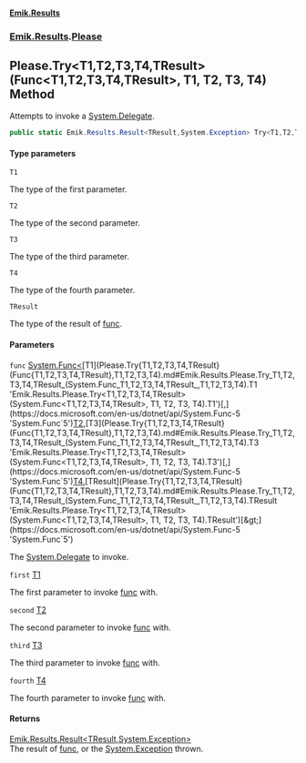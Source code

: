 #### [Emik.Results](index.md 'index')
### [Emik.Results](Emik.Results.md 'Emik.Results').[Please](Please.md 'Emik.Results.Please')

## Please.Try<T1,T2,T3,T4,TResult>(Func<T1,T2,T3,T4,TResult>, T1, T2, T3, T4) Method

Attempts to invoke a [System.Delegate](https://docs.microsoft.com/en-us/dotnet/api/System.Delegate 'System.Delegate').

```csharp
public static Emik.Results.Result<TResult,System.Exception> Try<T1,T2,T3,T4,TResult>(System.Func<T1,T2,T3,T4,TResult> func, T1 first, T2 second, T3 third, T4 fourth);
```
#### Type parameters

<a name='Emik.Results.Please.Try_T1,T2,T3,T4,TResult_(System.Func_T1,T2,T3,T4,TResult_,T1,T2,T3,T4).T1'></a>

`T1`

The type of the first parameter.

<a name='Emik.Results.Please.Try_T1,T2,T3,T4,TResult_(System.Func_T1,T2,T3,T4,TResult_,T1,T2,T3,T4).T2'></a>

`T2`

The type of the second parameter.

<a name='Emik.Results.Please.Try_T1,T2,T3,T4,TResult_(System.Func_T1,T2,T3,T4,TResult_,T1,T2,T3,T4).T3'></a>

`T3`

The type of the third parameter.

<a name='Emik.Results.Please.Try_T1,T2,T3,T4,TResult_(System.Func_T1,T2,T3,T4,TResult_,T1,T2,T3,T4).T4'></a>

`T4`

The type of the fourth parameter.

<a name='Emik.Results.Please.Try_T1,T2,T3,T4,TResult_(System.Func_T1,T2,T3,T4,TResult_,T1,T2,T3,T4).TResult'></a>

`TResult`

The type of the result of [func](Please.Try{T1,T2,T3,T4,TResult}(Func{T1,T2,T3,T4,TResult},T1,T2,T3,T4).md#Emik.Results.Please.Try_T1,T2,T3,T4,TResult_(System.Func_T1,T2,T3,T4,TResult_,T1,T2,T3,T4).func 'Emik.Results.Please.Try<T1,T2,T3,T4,TResult>(System.Func<T1,T2,T3,T4,TResult>, T1, T2, T3, T4).func').
#### Parameters

<a name='Emik.Results.Please.Try_T1,T2,T3,T4,TResult_(System.Func_T1,T2,T3,T4,TResult_,T1,T2,T3,T4).func'></a>

`func` [System.Func&lt;](https://docs.microsoft.com/en-us/dotnet/api/System.Func-5 'System.Func`5')[T1](Please.Try{T1,T2,T3,T4,TResult}(Func{T1,T2,T3,T4,TResult},T1,T2,T3,T4).md#Emik.Results.Please.Try_T1,T2,T3,T4,TResult_(System.Func_T1,T2,T3,T4,TResult_,T1,T2,T3,T4).T1 'Emik.Results.Please.Try<T1,T2,T3,T4,TResult>(System.Func<T1,T2,T3,T4,TResult>, T1, T2, T3, T4).T1')[,](https://docs.microsoft.com/en-us/dotnet/api/System.Func-5 'System.Func`5')[T2](Please.Try{T1,T2,T3,T4,TResult}(Func{T1,T2,T3,T4,TResult},T1,T2,T3,T4).md#Emik.Results.Please.Try_T1,T2,T3,T4,TResult_(System.Func_T1,T2,T3,T4,TResult_,T1,T2,T3,T4).T2 'Emik.Results.Please.Try<T1,T2,T3,T4,TResult>(System.Func<T1,T2,T3,T4,TResult>, T1, T2, T3, T4).T2')[,](https://docs.microsoft.com/en-us/dotnet/api/System.Func-5 'System.Func`5')[T3](Please.Try{T1,T2,T3,T4,TResult}(Func{T1,T2,T3,T4,TResult},T1,T2,T3,T4).md#Emik.Results.Please.Try_T1,T2,T3,T4,TResult_(System.Func_T1,T2,T3,T4,TResult_,T1,T2,T3,T4).T3 'Emik.Results.Please.Try<T1,T2,T3,T4,TResult>(System.Func<T1,T2,T3,T4,TResult>, T1, T2, T3, T4).T3')[,](https://docs.microsoft.com/en-us/dotnet/api/System.Func-5 'System.Func`5')[T4](Please.Try{T1,T2,T3,T4,TResult}(Func{T1,T2,T3,T4,TResult},T1,T2,T3,T4).md#Emik.Results.Please.Try_T1,T2,T3,T4,TResult_(System.Func_T1,T2,T3,T4,TResult_,T1,T2,T3,T4).T4 'Emik.Results.Please.Try<T1,T2,T3,T4,TResult>(System.Func<T1,T2,T3,T4,TResult>, T1, T2, T3, T4).T4')[,](https://docs.microsoft.com/en-us/dotnet/api/System.Func-5 'System.Func`5')[TResult](Please.Try{T1,T2,T3,T4,TResult}(Func{T1,T2,T3,T4,TResult},T1,T2,T3,T4).md#Emik.Results.Please.Try_T1,T2,T3,T4,TResult_(System.Func_T1,T2,T3,T4,TResult_,T1,T2,T3,T4).TResult 'Emik.Results.Please.Try<T1,T2,T3,T4,TResult>(System.Func<T1,T2,T3,T4,TResult>, T1, T2, T3, T4).TResult')[&gt;](https://docs.microsoft.com/en-us/dotnet/api/System.Func-5 'System.Func`5')

The [System.Delegate](https://docs.microsoft.com/en-us/dotnet/api/System.Delegate 'System.Delegate') to invoke.

<a name='Emik.Results.Please.Try_T1,T2,T3,T4,TResult_(System.Func_T1,T2,T3,T4,TResult_,T1,T2,T3,T4).first'></a>

`first` [T1](Please.Try{T1,T2,T3,T4,TResult}(Func{T1,T2,T3,T4,TResult},T1,T2,T3,T4).md#Emik.Results.Please.Try_T1,T2,T3,T4,TResult_(System.Func_T1,T2,T3,T4,TResult_,T1,T2,T3,T4).T1 'Emik.Results.Please.Try<T1,T2,T3,T4,TResult>(System.Func<T1,T2,T3,T4,TResult>, T1, T2, T3, T4).T1')

The first parameter to invoke [func](Please.Try{T1,T2,T3,T4,TResult}(Func{T1,T2,T3,T4,TResult},T1,T2,T3,T4).md#Emik.Results.Please.Try_T1,T2,T3,T4,TResult_(System.Func_T1,T2,T3,T4,TResult_,T1,T2,T3,T4).func 'Emik.Results.Please.Try<T1,T2,T3,T4,TResult>(System.Func<T1,T2,T3,T4,TResult>, T1, T2, T3, T4).func') with.

<a name='Emik.Results.Please.Try_T1,T2,T3,T4,TResult_(System.Func_T1,T2,T3,T4,TResult_,T1,T2,T3,T4).second'></a>

`second` [T2](Please.Try{T1,T2,T3,T4,TResult}(Func{T1,T2,T3,T4,TResult},T1,T2,T3,T4).md#Emik.Results.Please.Try_T1,T2,T3,T4,TResult_(System.Func_T1,T2,T3,T4,TResult_,T1,T2,T3,T4).T2 'Emik.Results.Please.Try<T1,T2,T3,T4,TResult>(System.Func<T1,T2,T3,T4,TResult>, T1, T2, T3, T4).T2')

The second parameter to invoke [func](Please.Try{T1,T2,T3,T4,TResult}(Func{T1,T2,T3,T4,TResult},T1,T2,T3,T4).md#Emik.Results.Please.Try_T1,T2,T3,T4,TResult_(System.Func_T1,T2,T3,T4,TResult_,T1,T2,T3,T4).func 'Emik.Results.Please.Try<T1,T2,T3,T4,TResult>(System.Func<T1,T2,T3,T4,TResult>, T1, T2, T3, T4).func') with.

<a name='Emik.Results.Please.Try_T1,T2,T3,T4,TResult_(System.Func_T1,T2,T3,T4,TResult_,T1,T2,T3,T4).third'></a>

`third` [T3](Please.Try{T1,T2,T3,T4,TResult}(Func{T1,T2,T3,T4,TResult},T1,T2,T3,T4).md#Emik.Results.Please.Try_T1,T2,T3,T4,TResult_(System.Func_T1,T2,T3,T4,TResult_,T1,T2,T3,T4).T3 'Emik.Results.Please.Try<T1,T2,T3,T4,TResult>(System.Func<T1,T2,T3,T4,TResult>, T1, T2, T3, T4).T3')

The third parameter to invoke [func](Please.Try{T1,T2,T3,T4,TResult}(Func{T1,T2,T3,T4,TResult},T1,T2,T3,T4).md#Emik.Results.Please.Try_T1,T2,T3,T4,TResult_(System.Func_T1,T2,T3,T4,TResult_,T1,T2,T3,T4).func 'Emik.Results.Please.Try<T1,T2,T3,T4,TResult>(System.Func<T1,T2,T3,T4,TResult>, T1, T2, T3, T4).func') with.

<a name='Emik.Results.Please.Try_T1,T2,T3,T4,TResult_(System.Func_T1,T2,T3,T4,TResult_,T1,T2,T3,T4).fourth'></a>

`fourth` [T4](Please.Try{T1,T2,T3,T4,TResult}(Func{T1,T2,T3,T4,TResult},T1,T2,T3,T4).md#Emik.Results.Please.Try_T1,T2,T3,T4,TResult_(System.Func_T1,T2,T3,T4,TResult_,T1,T2,T3,T4).T4 'Emik.Results.Please.Try<T1,T2,T3,T4,TResult>(System.Func<T1,T2,T3,T4,TResult>, T1, T2, T3, T4).T4')

The fourth parameter to invoke [func](Please.Try{T1,T2,T3,T4,TResult}(Func{T1,T2,T3,T4,TResult},T1,T2,T3,T4).md#Emik.Results.Please.Try_T1,T2,T3,T4,TResult_(System.Func_T1,T2,T3,T4,TResult_,T1,T2,T3,T4).func 'Emik.Results.Please.Try<T1,T2,T3,T4,TResult>(System.Func<T1,T2,T3,T4,TResult>, T1, T2, T3, T4).func') with.

#### Returns
[Emik.Results.Result&lt;](Result{TOk,TErr}.md 'Emik.Results.Result<TOk,TErr>')[TResult](Please.Try{T1,T2,T3,T4,TResult}(Func{T1,T2,T3,T4,TResult},T1,T2,T3,T4).md#Emik.Results.Please.Try_T1,T2,T3,T4,TResult_(System.Func_T1,T2,T3,T4,TResult_,T1,T2,T3,T4).TResult 'Emik.Results.Please.Try<T1,T2,T3,T4,TResult>(System.Func<T1,T2,T3,T4,TResult>, T1, T2, T3, T4).TResult')[,](Result{TOk,TErr}.md 'Emik.Results.Result<TOk,TErr>')[System.Exception](https://docs.microsoft.com/en-us/dotnet/api/System.Exception 'System.Exception')[&gt;](Result{TOk,TErr}.md 'Emik.Results.Result<TOk,TErr>')  
The result of [func](Please.Try{T1,T2,T3,T4,TResult}(Func{T1,T2,T3,T4,TResult},T1,T2,T3,T4).md#Emik.Results.Please.Try_T1,T2,T3,T4,TResult_(System.Func_T1,T2,T3,T4,TResult_,T1,T2,T3,T4).func 'Emik.Results.Please.Try<T1,T2,T3,T4,TResult>(System.Func<T1,T2,T3,T4,TResult>, T1, T2, T3, T4).func'), or the [System.Exception](https://docs.microsoft.com/en-us/dotnet/api/System.Exception 'System.Exception') thrown.
